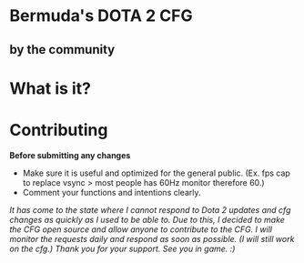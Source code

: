 ﻿Bermuda's DOTA 2 CFG
==============
by the community
--------------

What is it?
==============



Contributing
==============
**Before submitting any changes**
- Make sure it is useful and optimized for the general public. (Ex. fps cap to replace vsync > most people has 60Hz monitor therefore 60.)
- Comment your functions and intentions clearly.

*It has come to the state where I cannot respond to Dota 2 updates and cfg changes as quickly as I used to be able to.
Due to this, I decided to make the CFG open source and allow anyone to contribute to the CFG. I will monitor the requests daily and respond as soon as possible. (I will still work on the cfg.)
Thank you for your support. See you in game. :)*
